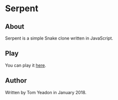 # Serpent

## About

Serpent is a simple Snake clone written in JavaScript.

## Play

You can play it [here](http://games.tomyeadon.com/serpent/index.html).

## Author

Written by Tom Yeadon in January 2018.
